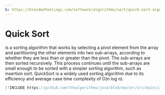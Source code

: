 ```yaml
---
b: https://blendedfeelings.com/software/algorithms/sort/quick-sort-algorithm.md
---
```


# Quick Sort
is a sorting algorithm that works by selecting a pivot element from the array and partitioning the other elements into two sub-arrays, according to whether they are less than or greater than the pivot. The sub-arrays are then sorted recursively. This process continues until the sub-arrays are small enough to be sorted with a simpler sorting algorithm, such as insertion sort. QuickSort is a widely used sorting algorithm due to its efficiency and average case time complexity of O(n log n).

```java
[!INCLUDE https://github.com/thealgorithms/java/blob/master/src/main/java/com/thealgorithms/sorts/QuickSort.java]
```